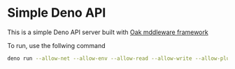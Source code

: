 # Simple Deno API

This is a simple Deno API server built with [Oak mddleware framework](https://github.com/oakserver/oak)

To run, use the follwing command

``` bash
deno run --allow-net --allow-env --allow-read --allow-write --allow-plugin --unstable server.ts
```